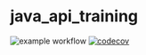 # java_api_training
![example workflow](https://github.com/gabiga7/java_api_training/actions/workflows/build.yml/badge.svg)
[![codecov](https://codecov.io/gh/gabiga7/java_api_training/branch/master/graph/badge.svg?token=O3HAGDH62G)](https://codecov.io/gh/gabiga7/java_api_training)

